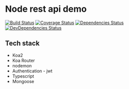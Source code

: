 # Node rest api demo

[![Build Status](https://api.travis-ci.org/kishanmundha/koa-ts.svg?branch=master)](https://travis-ci.org/kishanmundha/koa-ts) [![Coverage Status](https://codecov.io/gh/kishanmundha/koa-ts/branch/master/graph/badge.svg)](https://codecov.io/gh/kishanmundha/koa-ts) [![Dependencies Status](https://david-dm.org/kishanmundha/koa-ts/status.svg)](https://david-dm.org/kishanmundha/koa-ts) [![DevDependencies Status](https://david-dm.org/kishanmundha/koa-ts/dev-status.svg)](https://david-dm.org/kishanmundha/koa-ts?type=dev) 

## Tech stack

- Koa2
- Koa Router
- nodemon
- Authentication - jwt
- Typescript
- Mongoose

